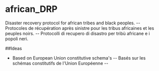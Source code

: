 african_DRP
===========

Disaster recovery protocol for african tribes and black peoples. -- Protocoles de récupération après sinistre pour les tribus africaines et les peuples noirs. -- Protocolli di recupero di disastro per tribù africane e i popoli neri.

##Ideas
* Based on European Union constitutive schema's -- Basés sur les schémas constitutifs de l'Union Européenne --
